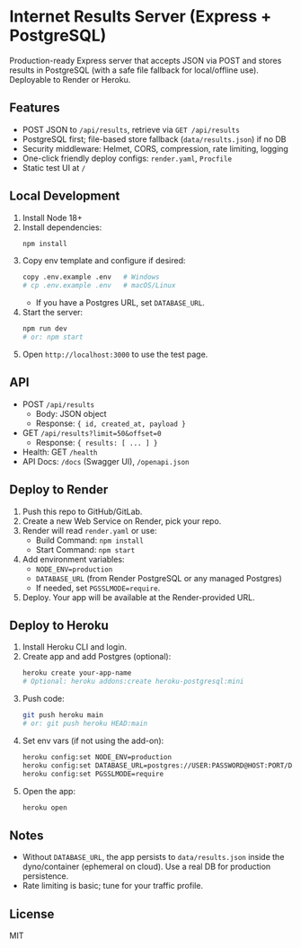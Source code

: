 # Internet Results Server (Express + PostgreSQL)

Production-ready Express server that accepts JSON via POST and stores results in PostgreSQL (with a safe file fallback for local/offline use). Deployable to Render or Heroku.

## Features
- POST JSON to `/api/results`, retrieve via `GET /api/results`
- PostgreSQL first; file-based store fallback (`data/results.json`) if no DB
- Security middleware: Helmet, CORS, compression, rate limiting, logging
- One-click friendly deploy configs: `render.yaml`, `Procfile`
- Static test UI at `/`

## Local Development
1. Install Node 18+
2. Install dependencies:
   ```bash
   npm install
   ```
3. Copy env template and configure if desired:
   ```bash
   copy .env.example .env   # Windows
   # cp .env.example .env   # macOS/Linux
   ```
   - If you have a Postgres URL, set `DATABASE_URL`.
4. Start the server:
   ```bash
   npm run dev
   # or: npm start
   ```
5. Open `http://localhost:3000` to use the test page.

## API
- POST `/api/results`
  - Body: JSON object
  - Response: `{ id, created_at, payload }`
- GET `/api/results?limit=50&offset=0`
  - Response: `{ results: [ ... ] }`
- Health: GET `/health`
 - API Docs: `/docs` (Swagger UI), `/openapi.json`

## Deploy to Render
1. Push this repo to GitHub/GitLab.
2. Create a new Web Service on Render, pick your repo.
3. Render will read `render.yaml` or use:
   - Build Command: `npm install`
   - Start Command: `npm start`
4. Add environment variables:
   - `NODE_ENV=production`
   - `DATABASE_URL` (from Render PostgreSQL or any managed Postgres)
   - If needed, set `PGSSLMODE=require`.
5. Deploy. Your app will be available at the Render-provided URL.

## Deploy to Heroku
1. Install Heroku CLI and login.
2. Create app and add Postgres (optional):
   ```bash
   heroku create your-app-name
   # Optional: heroku addons:create heroku-postgresql:mini
   ```
3. Push code:
   ```bash
   git push heroku main
   # or: git push heroku HEAD:main
   ```
4. Set env vars (if not using the add-on):
   ```bash
   heroku config:set NODE_ENV=production
   heroku config:set DATABASE_URL=postgres://USER:PASSWORD@HOST:PORT/DB
   heroku config:set PGSSLMODE=require
   ```
5. Open the app:
   ```bash
   heroku open
   ```

## Notes
- Without `DATABASE_URL`, the app persists to `data/results.json` inside the dyno/container (ephemeral on cloud). Use a real DB for production persistence.
- Rate limiting is basic; tune for your traffic profile.

## License
MIT


